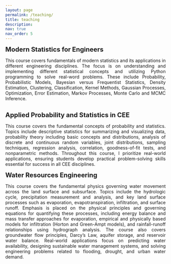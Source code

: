 ```yaml
---
layout: page
permalink: /teaching/
title: teaching
description:
nav: true
nav_order: 5
---
```


<p><strong style="font-size: 20px;">Modern Statistics for Engineers</strong></p>

<p style="text-align: justify;">This course covers fundamentals of modern statistics and its applications in different engineering disciplines. The focus is on understanding and implementing different statistical concepts and utilizing Python programming to solve real-word problems. These include Probability, Probabilistic Models, Bayesian versus Frequentist Statistics, Density Estimation, Clustering, Classification, Kernel Methods, Gaussian Processes, Optimization, Error Estimation, Markov Processes, Monte Carlo and MCMC Inference.<br><br>

<p><strong style="font-size: 20px;">Applied Probability and Statistics in CEE</strong></p>

<p style="text-align: justify;">This course covers the fundamental concepts of probability and statistics. Topics include descriptive statistics for summarizing and visualizing data, probability theory including basic concepts and distributions, analysis of discrete and continuous random variables, joint distributions, sampling techniques, regression analysis, correlation, goodness-of-fit tests, and nonparametric methods. Throughout this course, I prioritize real-world applications, ensuring students develop practical problem-solving skills essential for success in all CEE disciplines.<br>

<p><strong style="font-size: 20px;">Water Resources Engineering</strong></p>

<p style="text-align: justify;">This course covers the fundamental physics governing water movement across the land surface and subsurface. Topics include the hydrologic cycle, precipitation measurement and analysis, and key land surface processes such as evaporation, evapotranspiration, infiltration, and surface runoff. Emphasis is placed on the physical principles and governing equations for quantifying these processes, including energy balance and mass transfer approaches for evaporation, empirical and physically based models for infiltration (Horton and Green-Ampt models), and rainfall-runoff relationships using hydrograph analysis. The course also covers groundwater flow principles, Darcy’s Law, aquifer storage, and reservoir water balance. Real-world applications focus on predicting water availability, designing sustainable water management systems, and solving engineering problems related to flooding, drought, and urban water demand.<br>

